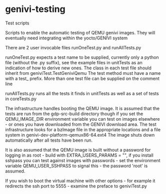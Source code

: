 # genivi-testing
Test scripts

Scripts to enable the automatic testing of QEMU genivi images.
They will eventually need integrating within the yocto/GENIVI system

There are 2 user invocable files runOneTest.py and runAllTests.py

runOneTest.py expects a test name to be supplied, currently only a python
file (without the .py suffix), see the example files in unitTests as an indication
of how to derive new ones. The class in each test file should inherit from geniviTest.TestGeniviQemu
The test method must have a name with a test_ prefix. More than one test file can
be supplied on the comment line

runAllTests.py runs all the tests it finds in unitTests as well as a set of tests in coreTests.py

The infrastructure handles booting the QEMU image. It is assumed that
the tests are run from the gdp-src-build directory though if you set
the QEMU_IMAGE_DIR environment variable you can test on images
elsewhere - or ones you have downloaded from the GENIVI download area.
The test infrastructure looks for a bzImage file in the appropriate locations and a file
system in genivi-dev-platform-qemux86-64.ext4
The image shuts down automatically after all tests have been run.

It is also assumed that the QEMU image is built without a password for
logging in as root - build with EXTRA_USERS_PARAMS = "", if you
install sshpass you can test against images with passwords - set the
environment variable QEMU_USER_SSHPASS to signal this - the password
'root' is assumed.

If you wish to boot the virtual machine with other options - for
example it redirects the ssh port to 5555 - examine the preface to
geniviTest.py